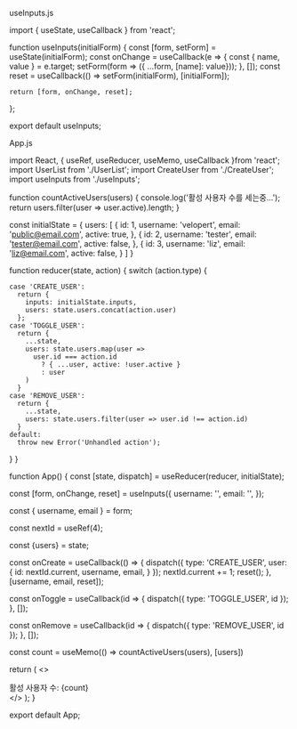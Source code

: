 useInputs.js

import { useState, useCallback } from 'react';

function useInputs(initialForm) {
    const [form, setForm] = useState(initialForm);
    const onChange = useCallback(e => {
        const { name, value } = e.target;
        setForm(form => ({ ...form, [name]: value}));
    }, []);
    const reset = useCallback(() => setForm(initialForm), [initialForm]);

    return [form, onChange, reset];
};

export default useInputs;


App.js

import React, { useRef, useReducer, useMemo, useCallback }from 'react';
import UserList from './UserList';
import CreateUser from './CreateUser';
import useInputs from './useInputs';

function countActiveUsers(users) {
  console.log('활성 사용자 수를 세는중...');
  return users.filter(user => user.active).length;
}

const initialState = {
  users: [
    {
      id: 1,
      username: 'velopert',
      email: 'public@email.com',
      active: true,
  },
  {
      id: 2,
      username: 'tester',
      email: 'tester@email.com',
      active: false,
  },
  {
      id: 3,
      username: 'liz',
      email: 'liz@email.com',
      active: false,
  }
  ]
}

function reducer(state, action) {
  switch (action.type) {

    case 'CREATE_USER':
      return {
        inputs: initialState.inputs,
        users: state.users.concat(action.user)
      };
    case 'TOGGLE_USER':
      return {
        ...state,
        users: state.users.map(user =>
          user.id === action.id
            ? { ...user, active: !user.active }
            : user
        )
      }
    case 'REMOVE_USER':
      return {
        ...state,
        users: state.users.filter(user => user.id !== action.id)
      }
    default:
      throw new Error('Unhandled action');
  }
}

function App() {
  const [state, dispatch] = useReducer(reducer, initialState);

  const [form, onChange, reset] = useInputs({
    username: '',
    email: '',
  });

  const { username, email } = form;

  const nextId = useRef(4);

  const {users} = state;

  const onCreate = useCallback(() => {
    dispatch({
      type: 'CREATE_USER',
      user: {
        id: nextId.current,
        username,
        email,
      }
    });
    nextId.current += 1;
    reset();
  }, [username, email, reset]);

  const onToggle = useCallback(id => {
    dispatch({
      type: 'TOGGLE_USER',
      id
    });
  }, []);

  const onRemove = useCallback(id => {
    dispatch({
      type: 'REMOVE_USER',
      id
    });
  }, []);

  const count = useMemo(() => countActiveUsers(users), [users])

  return (
    <>
      <CreateUser
        username={username}
        email={email}
        onChange={onChange}
        onCreate={onCreate}
      />
      <UserList
        users={users}
        onToggle={onToggle}
        onRemove={onRemove}
      />
      <div>활성 사용자 수: {count}</div>
    </>
  );
}

export default App;
